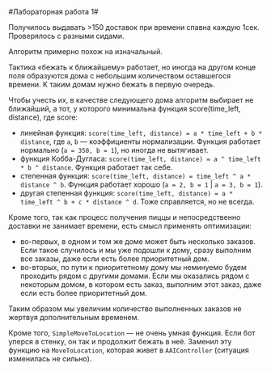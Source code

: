 #Лабораторная работа 1#

Получилось выдавать >150 доставок при времени спавна каждую 1сек. Проверялось с разными сидами.

Алгоритм примерно похож на изначальный.

Тактика «бежать к ближайшему» работает, но иногда на другом конце поля образуются дома с небольшим количеством оставшегося времени. К таким домам нужно бежать в первую очередь.

Чтобы учесть их, в качестве следующего дома алгоритм выбирает не ближайший, а тот, у которого минимальна функция score(time_left, distance), где score:
* линейная функция: `score(time_left, distance) = a * time_left + b * distance`, где `a`, `b` — коэффициенты нормализации. Функция работает нормально (`a = 350, b = 1`), но иногда не вытягивает.
* функция Кобба-Дугласа: `score(time_left, distance) = a ^ time_left * b ^ distance`. Функция работает так себе.
* степенная функция: `score(time_left, distance) = time_left ^ a * distance ^ b`. Функция работает хорошо (`a = 2, b = 1` | `a = 3, b = 1`).
* другая степенная функция: `score(time_left, distance) = a * time_left ^ b + c * distance ^ d`. Тоже справляется, но не всегда.

Кроме того, так как процесс получения пиццы и непосредственно доставки не занимает времени, есть смысл применять оптимизации:

* во-первых, в одном и том же доме может быть несколько заказов. Если такое случилось и мы уже подошли к дому, сразу выполним все заказы, даже если есть более приоритетный дом.
* во-вторых, по пути к приоритетному дому мы неминуемо будем проходить рядом с другими домами. Если мы оказались рядом с некоторым домом, в котором есть заказ, выполним этот заказ, даже если есть более приоритетный дом.

Таким образом мы увеличим количество выполненных заказов не жертвуя дополнительным временем.

Кроме того, `SimpleMoveToLocation` — не очень умная функция. Если бот уперся в стенку, он так и продолжит бежать в неё. Заменил эту функцию на `MoveToLocation`, которая живет в `AAIController`
(ситуация изменилась не сильно).
